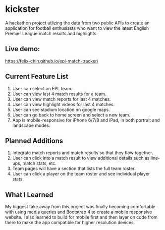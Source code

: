 # kickster

A hackathon project utlizing the data from two public APIs to create an application for football enthusiasts who want to view the latest English Premier League match results and highlights.

## Live demo:

https://felix-chin.github.io/epl-match-tracker/

## Current Feature List

1. User can select an EPL team.
2. User can view last 4 match results for a team.
3. User can view match reports for last 4 matches.
4. User can view highlight videos for last 4 matches.
5. User can see stadium location on google maps.
6. User can go back to home screen and select a new team.
7. App is mobile-responsive for iPhone 6/7/8 and iPad, in both portrait and landscape modes.

## Planned Additions

1. Integrate match reports and match results so that they flow together.
2. User can click into a match result to view additional details such as line-ups, match stats, etc.
3. Team pages will have a section that lists the full team roster.
4. User can click a player on the team roster and see individual player stats.

## What I Learned

My biggest take away from this project was finally becoming comfortable with using media queries and Bootstrap 4 to create a mobile responsive website. I also learned to build for mobile first and then layer on code from there to make the app compatible for higher resolution devices.
